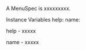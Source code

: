A MenuSpec is xxxxxxxxx.Instance Variables	help:		<Object>	name:		<Object>help	- xxxxxname	- xxxxx